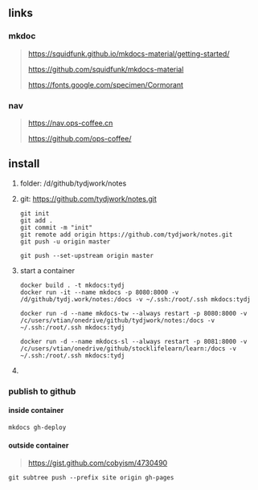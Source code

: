 ## links

### mkdoc

> https://squidfunk.github.io/mkdocs-material/getting-started/
>
> https://github.com/squidfunk/mkdocs-material
>
> https://fonts.google.com/specimen/Cormorant

### nav

> https://nav.ops-coffee.cn
>
> https://github.com/ops-coffee/

## install

1. folder: /d/github/tydjwork/notes

2. git: https://github.com/tydjwork/notes.git

   ```
   git init
   git add .
   git commit -m "init"
   git remote add origin https://github.com/tydjwork/notes.git
   git push -u origin master
   
   git push --set-upstream origin master
   ```

3. start a container

   ```
   docker build . -t mkdocs:tydj
   docker run -it --name mkdocs -p 8080:8000 -v /d/github/tydj.work/notes:/docs -v ~/.ssh:/root/.ssh mkdocs:tydj
   
   docker run -d --name mkdocs-tw --always restart -p 8080:8000 -v /c/users/vtian/onedrive/github/tydjwork/notes:/docs -v ~/.ssh:/root/.ssh mkdocs:tydj
   
   docker run -d --name mkdocs-sl --always restart -p 8081:8000 -v /c/users/vtian/onedrive/github/stocklifelearn/learn:/docs -v ~/.ssh:/root/.ssh mkdocs:tydj
   ```

4. 

### publish to github 

#### inside container

```
mkdocs gh-deploy
```

#### outside container

>https://gist.github.com/cobyism/4730490

```
git subtree push --prefix site origin gh-pages
```

